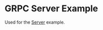 # GRPC Server Example

Used for the [Server](https://eclipse.dev/velocitas/docs/tutorials/grpc_service_generation/create_server/) example.
